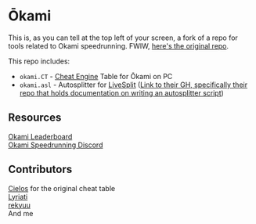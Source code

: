 # Ōkami

This is, as you can tell at the top left of your screen, a fork of a repo for tools related to Okami speedrunning. FWIW, [here's the original repo](https://github.com/speedfuns/okami).

This repo includes:
- `okami.CT` - [Cheat Engine](https://cheatengine.org) Table for Ōkami on PC  
- `okami.asl` - Autosplitter for [LiveSplit](https://livesplit.org) ([Link to their GH, specifically their repo that holds documentation on writing an autosplitter script](https://github.com/LiveSplit/LiveSplit.AutoSplitters))

## Resources

[Okami Leaderboard](https://www.speedrun.com/Okami)  
[Okami Speedrunning Discord](https://discord.gg/AQNKmMu)

## Contributors

[Cielos](http://fearlessrevolution.com/viewtopic.php?t=5629) for the original cheat table  
[Lyriati](https://www.twitch.tv/lyriati)  
[rekyuu](https://www.twitch.tv/rekyuus)
<br />And me
